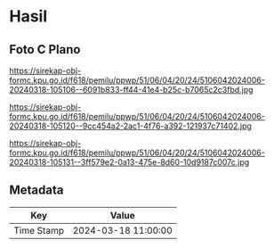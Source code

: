 # Hasil

## Foto C Plano

https://sirekap-obj-formc.kpu.go.id/f618/pemilu/ppwp/51/06/04/20/24/5106042024006-20240318-105106--6091b833-ff44-41e4-b25c-b7065c2c3fbd.jpg

https://sirekap-obj-formc.kpu.go.id/f618/pemilu/ppwp/51/06/04/20/24/5106042024006-20240318-105120--9cc454a2-2ac1-4f76-a392-121937c71402.jpg

https://sirekap-obj-formc.kpu.go.id/f618/pemilu/ppwp/51/06/04/20/24/5106042024006-20240318-105131--3ff579e2-0a13-475e-8d60-10d9187c007c.jpg


## Metadata

| Key        | Value               |
| ---------- | ------------------- |
| Time Stamp | 2024-03-18 11:00:00 |



